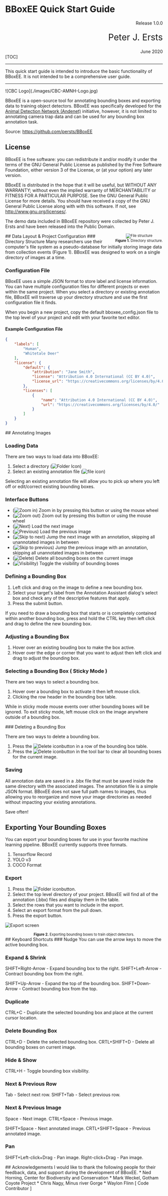 
# BBoxEE Quick Start Guide
<div style='text-align: right;'> Release 1.0.0 </div>
<div style='text-align: right;margin-top:20px;font-size:2em'> Peter J. Ersts </div>
<div style='text-align: right;margin-top:20px'> June 2020</div>
[TOC]

___







This quick start guide is intended to introduce the basic functionality of BBoxEE. It is not intended to be a comprehensive user guide.







---

<div style="page-break-after: always;"></div>
![CBC Logo](./images/CBC-AMNH-Logo.jpg)

BBoxEE is a open-source tool for annotating bounding boxes and exporting data to training object detectors. BBoxEE was specifically developed for the [Animal Detection Network (Andenet)](http://biodiversityinformatics.amnh.org/ml4conservation/animal-detection-network/) initiative, however, it is not limited to annotating camera trap data and can be used for any bounding box annotation task.

Source: https://github.com/persts/BBoxEE

## License

BBoxEE is free software: you can redistribute it and/or modify it under the terms of the GNU General Public License as published by the Free Software Foundation, either version 3 of the License, or (at your option) any later version.

BBoxEE is distributed in the hope that it will be useful, but WITHOUT ANY WARRANTY; without even the implied warranty of MERCHANTABILITY or FITNESS FOR A PARTICULAR PURPOSE. See the GNU General Public License for more details. You should have received a copy of the GNU General Public License along with with this software. If not, see http://www.gnu.org/licenses/.

The demo data included in BBoxEE repository were collected by Peter J. Ersts and have been released into the Public Domain.

<div style="page-break-after: always;"></div>
## Data Layout & Project Configuration
<div style='float:right;text-align:center;font-size:0.8em'><img  src='./images/file_structure.png' alt='File structure' ><br/><strong>Figure 1.</strong> Directory structure.</div>
### Directory Structure
Many researchers use their computer's file system as a pseudo-database for initially storing image data from collection events (Figure 1). BBoxEE was designed to work on a single directory of images at a time. 

### Configuration File

BBoxEE uses a simple JSON format to store label and license information. You can have multiple configuration files for different projects or even within the same project. When you select a directory or existing annotation file, BBoxEE will traverse up your directory structure and use the first configuration file it finds. 

When you begin a new project, copy the default bboxee_config.json file to the top level of your project and edit with your favorite text editor.

#### Example Configuration File

```json
{
    "labels": [
        "Human",
        "Whitetale Deer"
    ],
    "license": {
        "default": {
            "attribution": "Jane Smith",
            "license": "Attribution 4.0 International (CC BY 4.0)",
            "license_url": "https://creativecommons.org/licenses/by/4.0/"
        },
        "licenses": [
            {
                "name": "Attribution 4.0 International (CC BY 4.0)",
                "url": "https://creativecommons.org/licenses/by/4.0/"
            }
        ]
    }
}
```

<div style="page-break-after: always;"></div>
## Annotating Images

### Loading Data

There are two ways to load data into BBoxEE:

1. Select a directory (![Folder Icon](../icons/folder.svg))
2. Select an existing annotation file (![file icon](../icons/file.svg))

Selecting an existing annotation file will allow you to pick up where you left off or edit/correct existing bounding boxes.

### Interface Buttons

* (![Zoom in](../icons/zoom_in.svg)) Zoom in by pressing this button or using the mouse wheel
* (![Zoom out](../icons/zoom_out.svg)) Zoom out by pressing this button or using the mouse wheel
* (![Next](../icons/next.svg)) Load the next image
* (![Previous](../icons/previous.svg)) Load the previous image
* (![Skip to next](../icons/skip_next.svg)) Jump the next image with an annotation, skipping all unannotated images in between
* (![Skip to previous](../icons/skip_previous.svg)) Jump the previous image with an annotation, skipping all unannotated images in between
* (![Delete](../icons/delete.svg)) Delete all bounding boxes on the current image
* (![Visibility](../icons/visibility.svg)) Toggle the visibility of bounding boxes

### Defining a Bounding Box

1. Left click and drag on the image to define a new bounding box.
2. Select your target's label from the Annotation Assistant dialog's select box and check any of the descriptive features that apply.
3. Press the submit button.

If you need to draw a bounding box that starts or is completely contained within another bounding box, press and hold the CTRL key then left click and drag to define the new bounding box.

### Adjusting a Bounding Box

1. Hover over an existing bouding box to make the box active.
2. Hover over the edge or corner that you want to adjust then left click and drag to adjust the bounding box.

### Selecting a Bounding Box ( Sticky Mode )
There are two ways to select a bounding box.
1. Hover over a bounding box to activate it then left mouse click.
2. Clicking the row header in the bounding box table.

While in sticky mode mouse events over other bounding boxes will be ignored. To exit sticky mode, left mouse click on the image anywhere outside of a bounding box.

<div style="page-break-after: always;"></div>
### Deleting a Bounding Box

There are two ways to delete a bounding box.

1. Press the ![Delete icon](../icons/delete.svg)button in a row of the bounding box table.
2. Press the ![Delete icon](../icons/delete.svg)button in the tool bar to clear all bounding boxes for the current image.

### Saving

All annotation data are saved in a .bbx file that must be saved inside the same directory with the associated images. The annotation file is a simple JSON format. BBoxEE does not save full path names to images, thus allowing you to reorganize and move your image directories as needed without impacting your existing annotations.

Save often!

## Exporting Your Bounding Boxes

You can export your bounding boxes for use in your favorite machine learning pipeline. BBoxEE currently supports three formats.

1. Tensorflow Record
2. YOLO v3
3. COCO Format

### Export

1. Press the ![Folder icon](../icons/folder.svg)button.
2. Select the top level directory of your project. BBoxEE will find all of the annotation (.bbx) files and display them in the table.
3. Select the rows that you want to include in the export.
4. Select an export format from the pull down.
5. Press the export button.

![Export screen](./images/export.png)

<div style='text-align:center;font-size:0.8em'><strong>Figure 2.</strong> Exporting bounding boxes to train object detectors.</div>
<div style="page-break-after: always;"></div>
## Keyboard Shortcuts
### Nudge
You can use the arrow keys to move the active bounding box.

### Expand & Shrink
SHIFT+Right-Arrow - Expand bounding box to the right.
SHIFT+Left-Arrow - Contract bounding box from the right.

SHIFT+Up-Arrow - Expand the top of the bounding box.
SHIFT+Down-Arrow - Contract bounding box from the top.

### Duplicate
CTRL+C - Duplicate the selected bounding box and place at the current cursor location.

### Delete Bounding Box
CTRL+D - Delete the selected bounding box.
CRTL+SHIFT+D - Delete all bounding boxes on current image.

### Hide & Show
CTRL+H - Toggle bounding box visibility.

### Next & Previous Row
Tab - Select next row.
SHIFT+Tab - Select previous row.

### Next & Previous Image
Space - Next image.
CTRL+Space - Previous image.

SHIFT+Space - Next annotated image.
CRTL+SHIFT+Space - Previous annotated image.

### Pan
SHIFT+Left-click+Drag - Pan image.
Right-click+Drag - Pan image.

<div style="page-break-after: always;"></div>
## Acknowledgements
I would like to thank the following people for their feedback, data, and support during the development of BBoxEE.
* Ned Horning, Center for Biodiversity and Conservation 
* Mark Weckel, Gotham Coyote Project
* Chris Nagy, Minus river Gorge
* Waylon Flinn [ Code Contributor ]